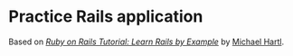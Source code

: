# Practice Rails application

Based on [*Ruby on Rails Tutorial: Learn Rails by
Example*](http://railstutorial.org/) by [Michael
Hartl](http://michaelhartl.com/).
